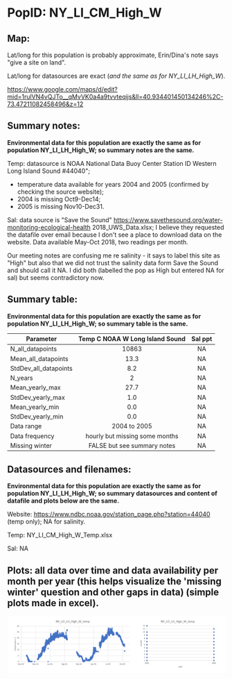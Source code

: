 # PopID: NY_LI_CM_High_W

## Map:

Lat/long for this population is probably approximate, Erin/Dina's note says "give a site on land". 

Lat/long for datasources are exact (*and the same as for NY_LI_LH_High_W*).

https://www.google.com/maps/d/edit?mid=1rulVN4vQJTo__qMvVK0a4a9tvvteqijs&ll=40.934401450134246%2C-73.47211082458496&z=12

## Summary notes:

**Environmental data for this population are exactly the same as for population NY_LI_LH_High_W; so summary notes are the same.**

Temp: datasource is NOAA National Data Buoy Center Station ID Western Long Island Sound #44040"; 

- temperature data available for years 2004 and 2005 (confirmed by checking the source website); 
- 2004 is missing Oct9-Dec14; 
- 2005 is missing Nov10-Dec31.

Sal: data source is "Save the Sound" https://www.savethesound.org/water-monitoring-ecological-health 2018_UWS_Data.xlsx; I believe they requested the datafile over email because I don't see a place to download data on the website. Data available May-Oct 2018, two readings per month.

Our meeting notes are confusing me re salinity - it says to label this site as "High" but also that we did not trust the salinity data form Save the Sound and should call it NA. I did both (labelled the pop as High but entered NA for sal) but seems contradictory now.

## Summary table:

**Environmental data for this population are exactly the same as for population NY_LI_LH_High_W; so summary table is the same.**

| Parameter             | Temp C NOAA W Long Island Sound  |      Sal ppt    |
| ----------------------| :------------------------------: | :-------------: |
| N_all_datapoints      |                   10863          |       NA        |
| Mean_all_datapoints   |                  13.3            |       NA        |
| StdDev_all_datapoints |                   8.2            |       NA        |
| N_years               |                    2             |       NA        |
| Mean_yearly_max       |                    27.7          |       NA        |
| StdDev_yearly_max     |                     1.0          |       NA        |
| Mean_yearly_min       |                     0.0          |       NA        |
| StdDev_yearly_min     |                     0.0          |       NA        |
| Data range            |               2004 to 2005       |       NA        |
| Data frequency        |    hourly but missing some months|       NA        |
| Missing winter        |      FALSE but see summary notes |       NA        |

## Datasources and filenames:

**Environmental data for this population are exactly the same as for population NY_LI_LH_High_W; so summary datasources and content of datafile and plots below are the same.**

Website: https://www.ndbc.noaa.gov/station_page.php?station=44040 (temp only); NA for salinity.

Temp: NY_LI_CM_High_W_Temp.xlsx

Sal: NA

## Plots: all data over time and data availability per month per year (this helps visualize the 'missing winter' question and other gaps in data) (simple plots made in excel).

![NY_LI_CM_High_W_summary_plots](../img/NY_LI_CM_High_W_summary_plots.png)



